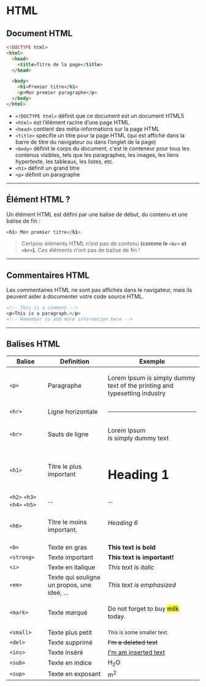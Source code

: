 # HTML
## Document HTML
```html
<!DOCTYPE html>
<html>
  <head>
    <title>Titre de la page</title>
  </head>

  <body>
    <h1>Premier titre</h1>
    <p>Mon premier paragraphe</p>
  </body>
</html>
```


<div class="text-sm ml-2">

- `<!DOCTYPE html>` définit que ce document est un document HTML5
- `<html>` est l’élément racine d’une page HTML
- `<head>` contient des méta-informations sur la page HTML
- `<title>` spécifie un titre pour la page HTML (qui est affiché dans la barre de titre du navigateur ou dans l’onglet de la page)
- `<body>` définit le corps du document, c'est le conteneur pour tous les contenus visibles, tels que  les paragraphes, les images, les liens hypertexte, les tableaux, les listes, etc.
- `<h1>` définit un grand titre
- `<p>` définit un paragraphe

<hr>

## Élément HTML ?

Un élément HTML est défini par une balise de début, du contenu et une balise de fin :

```html
<h1> Mon premier titre</h1>
```

> Certains éléments HTML n’ont pas de contenu **(comme le `<br>` et `<hr>`)**.
> Ces éléments n’ont pas de balise de fin !

<hr>

## Commentaires HTML

Les commentaires HTML ne sont pas affichés dans le navigateur, mais ils peuvent aider à documenter votre code source HTML.
  ```html
  <!-- This is a comment -->
  <p>This is a paragraph.</p>
  <!-- Remember to add more information here -->
  ```

<hr>

## Balises HTML

Balise | Definition | Exemple
---------|----------|---------
 `<p>` | Paragraphe |     <p>Lorem Ipsum is simply dummy text of the printing and typesetting industry</p>
 `<hr>` | Ligne horizontale | <hr>
 `<br>` | Sauts de ligne | <p>Lorem Ipsum <br>is simply dummy text</p>
 `<h1>` | Titre le plus important | <h1>Heading 1</h1>
 `<h2>` `<h3>`  `<h4>` `<h5>`    | ... | ...
 `<h6>` | Titre le moins important. | <h6>Heading 6</h6>
 `<b>` | Texte en gras|   <b>This text is bold</b>
 `<strong>` | Texte important|  <strong>This text is important!</strong>
 `<i>` | Texte en italique|  <i>This text is italic</i>
 `<em>` | Texte qui souligne un propos, une ideé, ...| <em>This text is emphasized</em>
 `<mark>` | Texte marqué| <p>Do not forget to buy <mark>milk</mark> today.</p>
 `<small>` | Texte plus petit| <small>This is some smaller text.</small>
 `<del>` | Texte supprimé| <del>I'm a deleted text</del>
 `<ins>` | Texte inséré| <ins>I'm am inserted text</ins>
 `<sub>` | Texte en indice| H<sub>2</sub>O
 `<sup>` | Texte en exposant| m<sup>2</sup>